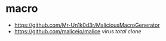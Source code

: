 # macro
* https://github.com/Mr-Un1k0d3r/MaliciousMacroGenerator
* https://github.com/maliceio/malice _virus total clone_
